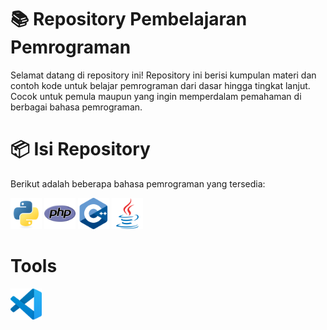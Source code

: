 # 📚 Repository Pembelajaran Pemrograman
Selamat datang di repository ini! Repository ini berisi kumpulan materi dan contoh kode untuk belajar pemrograman dari dasar hingga tingkat lanjut. Cocok untuk pemula maupun yang ingin memperdalam pemahaman di berbagai bahasa pemrograman.

# 📦 Isi Repository
Berikut adalah beberapa bahasa pemrograman yang tersedia: 

<img src="https://raw.githubusercontent.com/devicons/devicon/master/icons/python/python-original.svg" width="50" alt="Python"/> <img src="https://raw.githubusercontent.com/devicons/devicon/master/icons/php/php-original.svg" width="50" alt="Python"/> 
<img src="https://raw.githubusercontent.com/devicons/devicon/master/icons/cplusplus/cplusplus-original.svg" width="50" alt="Python"/>
<img src="https://raw.githubusercontent.com/devicons/devicon/master/icons/java/java-original.svg" width="50" alt="Python"/>

# Tools
<img src="https://raw.githubusercontent.com/devicons/devicon/master/icons/vscode/vscode-original.svg" width="50" alt="VSCode Logo"/>
